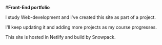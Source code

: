 #**Front-End portfolio**

I study Web-development and I've created this site as part of a project. 

I'll keep updating it and adding more projects as my course progresses.

This site is hosted in Netlify and build by Snowpack. 